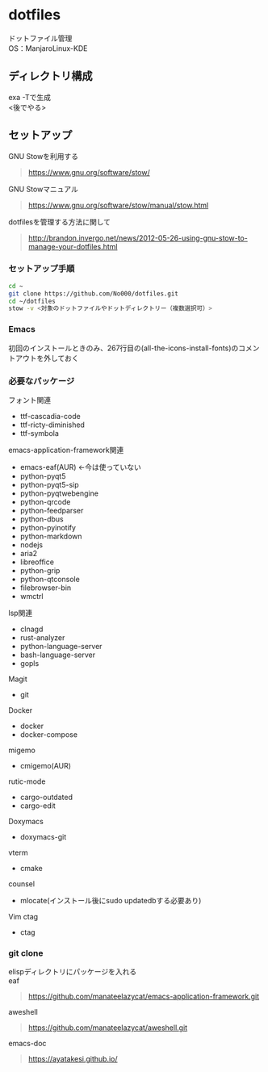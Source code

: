 # dotfiles  
ドットファイル管理  
OS：ManjaroLinux-KDE

## ディレクトリ構成  
exa -Tで生成  
<後でやる>

## セットアップ
GNU Stowを利用する
> https://www.gnu.org/software/stow/

GNU Stowマニュアル
> https://www.gnu.org/software/stow/manual/stow.html

dotfilesを管理する方法に関して
> http://brandon.invergo.net/news/2012-05-26-using-gnu-stow-to-manage-your-dotfiles.html

### セットアップ手順
```bash
cd ~
git clone https://github.com/No000/dotfiles.git
cd ~/dotfiles
stow -v <対象のドットファイルやドットディレクトリー（複数選択可）>
```

### Emacs  
初回のインストールときのみ、267行目の(all-the-icons-install-fonts)のコメントアウトを外しておく

### 必要なパッケージ
フォント関連  
- ttf-cascadia-code  
- ttf-ricty-diminished  
- ttf-symbola

emacs-application-framework関連  
- emacs-eaf(AUR) <-今は使っていない   
- python-pyqt5  
- python-pyqt5-sip  
- python-pyqtwebengine  
- python-qrcode  
- python-feedparser  
- python-dbus  
- python-pyinotify  
- python-markdown  
- nodejs  
- aria2  
- libreoffice  
- python-grip  
- python-qtconsole  
- filebrowser-bin  
- wmctrl  

lsp関連  
- clnagd  
- rust-analyzer  
- python-language-server  
- bash-language-server
- gopls

Magit  
- git  

Docker  
- docker  
- docker-compose  

migemo  
- cmigemo(AUR)  

rutic-mode  
- cargo-outdated
- cargo-edit

Doxymacs  
- doxymacs-git  

vterm  
- cmake  

counsel
- mlocate(インストール後にsudo updatedbする必要あり)

Vim 
ctag  
- ctag  

### git clone  

elispディレクトリにパッケージを入れる  
eaf  
> https://github.com/manateelazycat/emacs-application-framework.git

aweshell  
> https://github.com/manateelazycat/aweshell.git  

emacs-doc
> https://ayatakesi.github.io/  
